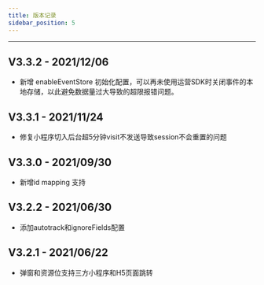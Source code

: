 ```yaml
---
title: 版本记录
sidebar_position: 5
---
```

-----

## V3.3.2 - 2021/12/06

* 新增 enableEventStore 初始化配置，可以再未使用运营SDK时关闭事件的本地存储，以此避免数据量过大导致的超限报错问题。

## V3.3.1 - 2021/11/24

* 修复小程序切入后台超5分钟visit不发送导致session不会重置的问题

## V3.3.0 - 2021/09/30

* 新增id mapping 支持



## V3.2.2 - 2021/06/30

* 添加autotrack和ignoreFields配置



## V3.2.1 - 2021/06/22

* 弹窗和资源位支持三方小程序和H5页面跳转
